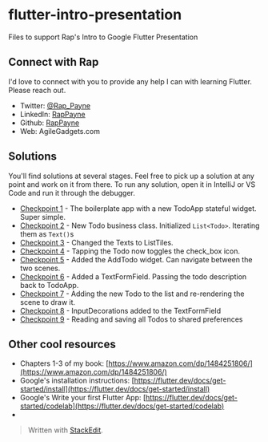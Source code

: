
# flutter-intro-presentation
Files to support Rap's Intro to Google Flutter Presentation


## Connect with Rap
I'd love to connect with you to provide any help I can with learning Flutter. Please reach out.
- Twitter: [@Rap_Payne](https://twitter.com/Rap_Payne)
- LinkedIn: [RapPayne](https://www.linkedin.com/in/rappayne/)
- Github: [RapPayne](https://github.com/rapPayne)
- Web: AgileGadgets.com

## Solutions
You'll find solutions at several stages. Feel free to pick up a solution at any point and work on it from there. To run any solution, open it in IntelliJ or VS Code and run it through the debugger.

- [Checkpoint 1](solutions/cp1) - The boilerplate app with a new TodoApp stateful widget. Super simple.
- [Checkpoint 2](solutions/cp2) - New Todo business class. Initialized `List<Todo>`. Iterating them as `Text()`s
- [Checkpoint 3](solutions/cp3) - Changed the Texts to ListTiles.
- [Checkpoint 4](solutions/cp4) - Tapping the Todo now toggles the check_box icon.
- [Checkpoint 5](solutions/cp5) - Added the AddTodo widget. Can navigate between the two scenes.
- [Checkpoint 6](solutions/cp6) - Added a TextFormField. Passing the todo description back to TodoApp.
- [Checkpoint 7](solutions/cp7) - Adding the new Todo to the list and re-rendering the scene to draw it.
- [Checkpoint 8](solutions/cps8) - InputDecorations added to the TextFormField
- [Checkpoint 9](solutions/cp9) - Reading and saving all Todos to shared preferences


## Other cool resources
- Chapters 1-3 of my book: [https://www.amazon.com/dp/1484251806/](https://www.amazon.com/dp/1484251806/)
- Google's installation instructions: [https://flutter.dev/docs/get-started/install](https://flutter.dev/docs/get-started/install)
- Google's Write your first Flutter App: [https://flutter.dev/docs/get-started/codelab](https://flutter.dev/docs/get-started/codelab)
- 
> Written with [StackEdit](https://stackedit.io/).
